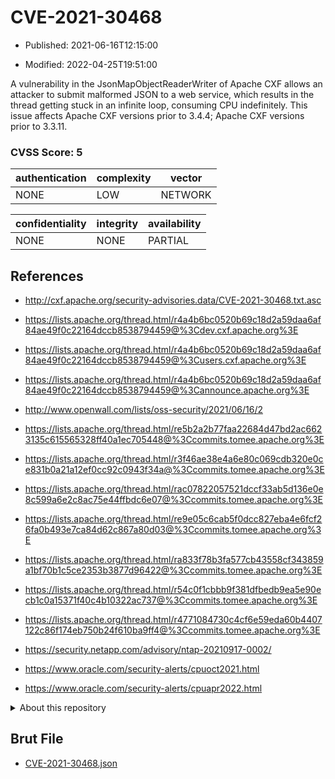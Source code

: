 # CVE-2021-30468

- Published: 2021-06-16T12:15:00

- Modified: 2022-04-25T19:51:00

A vulnerability in the JsonMapObjectReaderWriter of Apache CXF allows an attacker to submit malformed JSON to a web service, which results in the thread getting stuck in an infinite loop, consuming CPU indefinitely. This issue affects Apache CXF versions prior to 3.4.4; Apache CXF versions prior to 3.3.11.

### CVSS Score: **5**

| authentication | complexity | vector |
| --- | --- | --- |
| NONE | LOW | NETWORK |

| confidentiality | integrity | availability |
| --- | --- | --- |
| NONE | NONE | PARTIAL |

## References

* http://cxf.apache.org/security-advisories.data/CVE-2021-30468.txt.asc

* https://lists.apache.org/thread.html/r4a4b6bc0520b69c18d2a59daa6af84ae49f0c22164dccb8538794459@%3Cdev.cxf.apache.org%3E

* https://lists.apache.org/thread.html/r4a4b6bc0520b69c18d2a59daa6af84ae49f0c22164dccb8538794459@%3Cusers.cxf.apache.org%3E

* https://lists.apache.org/thread.html/r4a4b6bc0520b69c18d2a59daa6af84ae49f0c22164dccb8538794459@%3Cannounce.apache.org%3E

* http://www.openwall.com/lists/oss-security/2021/06/16/2

* https://lists.apache.org/thread.html/re5b2a2b77faa22684d47bd2ac6623135c615565328ff40a1ec705448@%3Ccommits.tomee.apache.org%3E

* https://lists.apache.org/thread.html/r3f46ae38e4a6e80c069cdb320e0ce831b0a21a12ef0cc92c0943f34a@%3Ccommits.tomee.apache.org%3E

* https://lists.apache.org/thread.html/rac07822057521dccf33ab5d136e0e8c599a6e2c8ac75e44ffbdc6e07@%3Ccommits.tomee.apache.org%3E

* https://lists.apache.org/thread.html/re9e05c6cab5f0dcc827eba4e6fcf26fa0b493e7ca84d62c867a80d03@%3Ccommits.tomee.apache.org%3E

* https://lists.apache.org/thread.html/ra833f78b3fa577cb43558cf343859a1bf70b1c5ce2353b3877d96422@%3Ccommits.tomee.apache.org%3E

* https://lists.apache.org/thread.html/r54c0f1cbbb9f381dfbedb9ea5e90ecb1c0a15371f40c4b10322ac737@%3Ccommits.tomee.apache.org%3E

* https://lists.apache.org/thread.html/r4771084730c4cf6e59eda60b4407122c86f174eb750b24f610ba9ff4@%3Ccommits.tomee.apache.org%3E

* https://security.netapp.com/advisory/ntap-20210917-0002/

* https://www.oracle.com/security-alerts/cpuoct2021.html

* https://www.oracle.com/security-alerts/cpuapr2022.html

<details>
<summary>About this repository</summary> 

  This repository is part of the project [Live Hack CVE](https://github.com/Live-Hack-CVE). Main website can be found [www.live-hack.org](https://www.live-hack.org) 
  
  Made by [Sn0wAlice](https://github.com/Sn0wAlice) for the people that care about security and need to have a feed of the latest CVEs. Hope you enjoy it, don't forget to star the repo and follow me on [Twitter](https://twitter.com/Sn0wAlice) and [Github](https://github.com/Sn0wAlice). And that is my [personnal website](https://www.alice-snow.me/)

  - [Home Page](https://github.com/Live-Hack-CVE)
  - [Framework](https://github.com/Live-Hack-CVE/cve-framework)
  - [CVE database](https://github.com/Live-Hack-CVE/full_database)
  - [Changelog](https://github.com/Live-Hack-CVE/Changelog)
</details>

## Brut File

* [CVE-2021-30468.json](https://raw.githubusercontent.com/Live-Hack-CVE/full_database/main/cves/2021/CVE-2021-30468.json)

